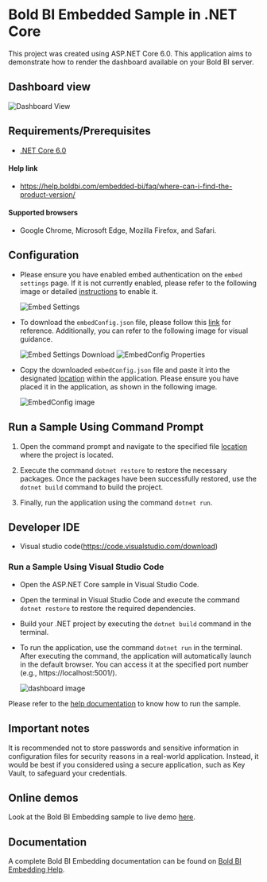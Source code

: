 # Bold BI Embedded Sample in .NET Core

This project was created using ASP.NET Core 6.0. This application aims to demonstrate how to render the dashboard available on your Bold BI server.

## Dashboard view

![Dashboard View](https://github.com/boldbi/aspnet-core-sample/assets/91586758/4af68f49-ffc0-400a-a323-55a3f3600a1d)

 ## Requirements/Prerequisites

 * [.NET Core 6.0](https://dotnet.microsoft.com/download/dotnet-core)

 #### Help link

 * https://help.boldbi.com/embedded-bi/faq/where-can-i-find-the-product-version/

 #### Supported browsers
  
  * Google Chrome, Microsoft Edge, Mozilla Firefox, and Safari.

 ## Configuration

  * Please ensure you have enabled embed authentication on the `embed settings` page. If it is not currently enabled, please refer to the following image or detailed [instructions](https://help.boldbi.com/site-administration/embed-settings/#get-embed-secret-code) to enable it.

    ![Embed Settings](https://github.com/boldbi/aspnet-core-sample/assets/91586758/b3a81978-9eb4-42b2-92bb-d1e2735ab007)

  * To download the `embedConfig.json` file, please follow this [link](https://help.boldbi.com/site-administration/embed-settings/#get-embed-configuration-file) for reference. Additionally, you can refer to the following image for visual guidance.

     ![Embed Settings Download](https://github.com/boldbi/aspnet-core-sample/assets/91586758/d27d4cfc-6a3e-4c34-975e-f5f22dea6172)
     ![EmbedConfig Properties](https://github.com/boldbi/aspnet-core-sample/assets/91586758/d6ce925a-0d4c-45d2-817e-24d6d59e0d63)

  * Copy the downloaded `embedConfig.json` file and paste it into the designated [location](https://github.com/boldbi/aspnet-core-sample/tree/master/BoldBI.Embed.Sample) within the application. Please ensure you have placed it in the application, as shown in the following image.
    
    ![EmbedConfig image](https://github.com/boldbi/aspnet-core-sample/assets/91586758/bdb83a3e-02e4-4e99-ad57-717438e5ec5c)

 ## Run a Sample Using Command Prompt 
    
  1. Open the command prompt and navigate to the specified file [location](https://github.com/boldbi/aspnet-core-sample/tree/master/BoldBI.Embed.Sample) where the project is located.

  2. Execute the command `dotnet restore` to restore the necessary packages. Once the packages have been successfully restored, use the `dotnet build` command to build the project.
  
  3. Finally, run the application using the command `dotnet run`.

 ## Developer IDE

  * Visual studio code(https://code.visualstudio.com/download)

  ### Run a Sample Using Visual Studio Code
 
  * Open the ASP.NET Core sample in Visual Studio Code.
   
  * Open the terminal in Visual Studio Code and execute the command `dotnet restore` to restore the required dependencies.
 
  * Build your .NET project by executing the `dotnet build` command in the terminal.
 
  * To run the application, use the command `dotnet run` in the terminal. After executing the command, the application will automatically launch in the default browser. You can access it at the specified port number (e.g., https://localhost:5001/).

    ![dashboard image](https://github.com/boldbi/aspnet-core-sample/assets/91586758/4af68f49-ffc0-400a-a323-55a3f3600a1d)

Please refer to the [help documentation](https://help.boldbi.com/embedding-options/embedding-sdk/samples/asp-net-core/#how-to-run-the-sample) to know how to run the sample.

## Important notes

It is recommended not to store passwords and sensitive information in configuration files for security reasons in a real-world application. Instead, it would be best if you considered using a secure application, such as Key Vault, to safeguard your credentials.

## Online demos

Look at the Bold BI Embedding sample to live demo [here](https://samples.boldbi.com/embed).

## Documentation

A complete Bold BI Embedding documentation can be found on [Bold BI Embedding Help](https://help.boldbi.com/embedded-bi/javascript-based/).